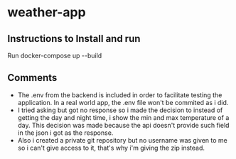 # weather-app

## Instructions to Install and run

Run docker-compose up --build

## Comments

<ul>
    <li>The .env from the backend is included in order to facilitate testing the application. In a real world app, the .env file won't be commited as i did.</li>
    <li>I tried asking but got no response so i made the decision to instead of getting the day and night time, i show the min and max temperature of a day. This decision was made because the api doesn't provide such field in the json i got as the response.</li>
    <li>Also i created a private git repository but no username was given to me so i can't give access to it, that's why i'm giving the zip instead.</li>
</ul>
